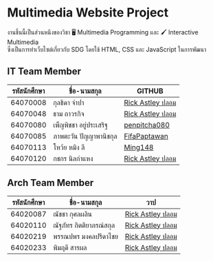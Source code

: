 # Multimedia Website Project
งานชิ้นนี้เป็นส่วนหนึงของวิชา 🖥️ Multimedia Programming และ 🖌️ Interactive Multimedia<br />
ซึ่งเป็นการทำเว็บไซต์เกี่ยวกับ SDG โดยใช้ HTML, CSS และ JavaScript ในการพัฒนา

## IT Team Member
|รหัสนักศึกษา|ชื่อ-นามสกุล|GITHUB|
|---|---|---|
|64070008|กุลธิดา จำปา|[Rick Astley ปลอม](https://youtu.be/fDX-syuJ68g)|
|64070048|ธาม ถาวรกิจ|[Rick Astley ปลอม](https://youtu.be/fDX-syuJ68g)|
|64070080|เพ็ญพิชชา อยู่ประเสริฐ|[penpitcha080](https://youtu.be/fDX-syuJ68g)|
|64070085|ภาพตะวัน ปัญญาพานิชกุล|[FifaPaptawan](https://github.com/FifaPaptawan)|
|64070113|โหว้ย หมิง ลี|[Ming148](https://github.com/Ming148)|
|64070120|กชกร นิลกำแหง|[Rick Astley ปลอม](https://youtu.be/fDX-syuJ68g)|

## Arch Team Member
|รหัสนักศึกษา|ชื่อ-นามสกุล|วาป|
|---|---|---|
|64020087|ณัชชา กุศลผลิน|[Rick Astley ปลอม](https://youtu.be/fDX-syuJ68g)|
|64020110|ณัฐภัทร กิตติยาภรณ์สกุล|[Rick Astley ปลอม](https://youtu.be/fDX-syuJ68g)|
|64020219|พรรณปพร มงคลปรีดาไชย|[Rick Astley ปลอม](https://youtu.be/fDX-syuJ68g)|
|64020233|พิมฤดี สารผล|[Rick Astley ปลอม](https://youtu.be/fDX-syuJ68g)|
